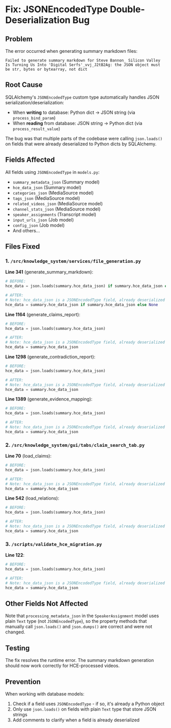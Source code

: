 # Fix: JSONEncodedType Double-Deserialization Bug

## Problem

The error occurred when generating summary markdown files:

```
Failed to generate summary markdown for Steve Bannon_ Silicon Valley Is Turning Us Into 'Digital Serfs'_vvj_J2tB2Ag: the JSON object must be str, bytes or bytearray, not dict
```

## Root Cause

SQLAlchemy's `JSONEncodedType` custom type automatically handles JSON serialization/deserialization:
- When **writing** to database: Python dict → JSON string (via `process_bind_param`)
- When **reading** from database: JSON string → Python dict (via `process_result_value`)

The bug was that multiple parts of the codebase were calling `json.loads()` on fields that were already deserialized to Python dicts by SQLAlchemy.

## Fields Affected

All fields using `JSONEncodedType` in `models.py`:
- `summary_metadata_json` (Summary model)
- `hce_data_json` (Summary model)
- `categories_json` (MediaSource model)
- `tags_json` (MediaSource model)
- `related_videos_json` (MediaSource model)
- `channel_stats_json` (MediaSource model)
- `speaker_assignments` (Transcript model)
- `input_urls_json` (Job model)
- `config_json` (Job model)
- And others...

## Files Fixed

### 1. `/src/knowledge_system/services/file_generation.py`

**Line 341** (generate_summary_markdown):
```python
# BEFORE:
hce_data = json.loads(summary.hce_data_json) if summary.hce_data_json else None

# AFTER:
# Note: hce_data_json is a JSONEncodedType field, already deserialized to dict
hce_data = summary.hce_data_json if summary.hce_data_json else None
```

**Line 1164** (generate_claims_report):
```python
# BEFORE:
hce_data = json.loads(summary.hce_data_json)

# AFTER:
# Note: hce_data_json is a JSONEncodedType field, already deserialized to dict
hce_data = summary.hce_data_json
```

**Line 1298** (generate_contradiction_report):
```python
# BEFORE:
hce_data = json.loads(summary.hce_data_json)

# AFTER:
# Note: hce_data_json is a JSONEncodedType field, already deserialized to dict
hce_data = summary.hce_data_json
```

**Line 1389** (generate_evidence_mapping):
```python
# BEFORE:
hce_data = json.loads(summary.hce_data_json)

# AFTER:
# Note: hce_data_json is a JSONEncodedType field, already deserialized to dict
hce_data = summary.hce_data_json
```

### 2. `/src/knowledge_system/gui/tabs/claim_search_tab.py`

**Line 70** (load_claims):
```python
# BEFORE:
hce_data = json.loads(summary.hce_data_json)

# AFTER:
# Note: hce_data_json is a JSONEncodedType field, already deserialized to dict
hce_data = summary.hce_data_json
```

**Line 542** (load_relations):
```python
# BEFORE:
hce_data = json.loads(summary.hce_data_json)

# AFTER:
# Note: hce_data_json is a JSONEncodedType field, already deserialized to dict
hce_data = summary.hce_data_json
```

### 3. `/scripts/validate_hce_migration.py`

**Line 122**:
```python
# BEFORE:
hce_data = json.loads(summary.hce_data_json)

# AFTER:
# Note: hce_data_json is a JSONEncodedType field, already deserialized to dict
hce_data = summary.hce_data_json
```

## Other Fields Not Affected

Note that `processing_metadata_json` in the `SpeakerAssignment` model uses plain `Text` type (not `JSONEncodedType`), so the property methods that manually call `json.loads()` and `json.dumps()` are correct and were not changed.

## Testing

The fix resolves the runtime error. The summary markdown generation should now work correctly for HCE-processed videos.

## Prevention

When working with database models:
1. Check if a field uses `JSONEncodedType` - if so, it's already a Python object
2. Only use `json.loads()` on fields with plain `Text` type that store JSON strings
3. Add comments to clarify when a field is already deserialized
